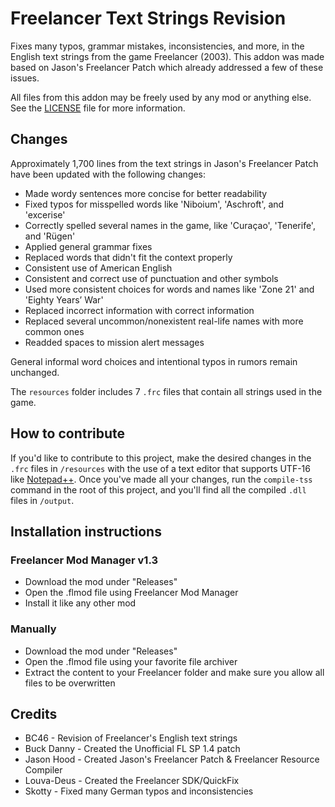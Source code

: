 # Freelancer Text Strings Revision
Fixes many typos, grammar mistakes, inconsistencies, and more, in the English text strings from the game Freelancer (2003).
This addon was made based on Jason's Freelancer Patch which already addressed a few of these issues.

All files from this addon may be freely used by any mod or anything else. See the [LICENSE](https://github.com/BC46/freelancer-text-strings-revision/blob/main/LICENSE) file for more information.

## Changes
Approximately 1,700 lines from the text strings in Jason's Freelancer Patch have been updated with the following changes:
* Made wordy sentences more concise for better readability
* Fixed typos for misspelled words like 'Niboium', 'Aschroft', and 'excerise'
* Correctly spelled several names in the game, like 'Curaçao', 'Tenerife', and 'Rügen'
* Applied general grammar fixes
* Replaced words that didn't fit the context properly
* Consistent use of American English
* Consistent and correct use of punctuation and other symbols
* Used more consistent choices for words and names like 'Zone 21' and 'Eighty Years’ War'
* Replaced incorrect information with correct information
* Replaced several uncommon/nonexistent real-life names with more common ones
* Readded spaces to mission alert messages

General informal word choices and intentional typos in rumors remain unchanged.

The `resources` folder includes 7 `.frc` files that contain all strings used in the game.

## How to contribute
If you'd like to contribute to this project, make the desired changes in the `.frc` files in `/resources` with the use of a text editor that supports UTF-16 like [Notepad++](https://notepad-plus-plus.org/downloads/). Once you've made all your changes, run the `compile-tss` command in the root of this project, and you'll find all the compiled `.dll` files in `/output`.

## Installation instructions
### Freelancer Mod Manager v1.3
* Download the mod under "Releases"
* Open the .flmod file using Freelancer Mod Manager
* Install it like any other mod

### Manually
* Download the mod under "Releases"
* Open the .flmod file using your favorite file archiver
* Extract the content to your Freelancer folder and make sure you allow all files to be overwritten

## Credits
* BC46 - Revision of Freelancer's English text strings
* Buck Danny - Created the Unofficial FL SP 1.4 patch
* Jason Hood - Created Jason's Freelancer Patch & Freelancer Resource Compiler
* Louva-Deus - Created the Freelancer SDK/QuickFix
* Skotty - Fixed many German typos and inconsistencies
